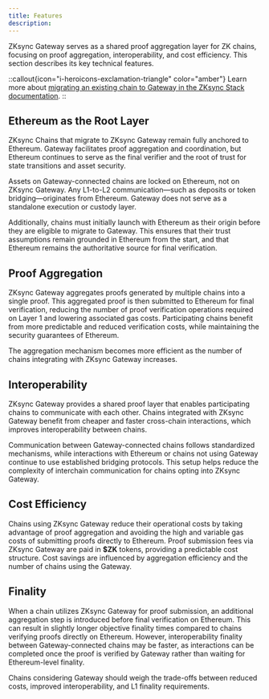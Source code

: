```yaml
---
title: Features
description:
---
```


ZKsync Gateway serves as a shared proof aggregation layer for ZK chains, focusing on proof aggregation, interoperability, and cost efficiency.
This section describes its key technical features.

::callout{icon="i-heroicons-exclamation-triangle" color="amber"}
Learn more about [migrating an existing chain to Gateway in the ZKsync Stack documentation](../../zk-stack/running/gateway-settlement-layer).
::

## Ethereum as the Root Layer

ZKsync Chains that migrate to ZKsync Gateway remain fully anchored to Ethereum. Gateway facilitates proof aggregation and coordination, but Ethereum
continues to serve as the final verifier and the root of trust for state transitions and asset security.

Assets on Gateway-connected chains are locked on Ethereum, not on ZKsync Gateway.
Any L1-to-L2 communication—such as deposits or token bridging—originates from Ethereum. Gateway does not serve as a standalone execution or custody layer.

Additionally, chains must initially launch with Ethereum as their origin before they are eligible to migrate to Gateway.
This ensures that their trust assumptions remain grounded in Ethereum from the start, and that Ethereum remains the authoritative source for final verification.

## Proof Aggregation

ZKsync Gateway aggregates proofs generated by multiple chains into a single proof. This aggregated proof is then submitted to Ethereum for final
verification, reducing the number of proof verification operations required on Layer 1 and lowering associated gas costs.
Participating chains benefit from more predictable and reduced verification costs, while maintaining the security guarantees of Ethereum.

The aggregation mechanism becomes more efficient as the number of chains integrating with ZKsync Gateway increases.

## Interoperability

ZKsync Gateway provides a shared proof layer that enables participating chains to communicate with each other.
Chains integrated with ZKsync Gateway benefit from cheaper and faster cross-chain interactions, which improves interoperability between chains.

Communication between Gateway-connected chains follows standardized mechanisms, while interactions with Ethereum or chains not using Gateway continue
to use established bridging protocols. This setup helps reduce the complexity of interchain communication for chains opting into ZKsync Gateway.

## Cost Efficiency

Chains using ZKsync Gateway reduce their operational costs by taking advantage of proof aggregation and avoiding the
high and variable gas costs of submitting proofs directly to Ethereum. Proof submission fees via ZKsync Gateway are paid in **$ZK** tokens,
providing a predictable cost structure. Cost savings are influenced by aggregation efficiency and the number of chains using the Gateway.

## Finality

When a chain utilizes ZKsync Gateway for proof submission, an additional aggregation step is introduced before final verification on Ethereum.
This can result in slightly longer objective finality times compared to chains verifying proofs directly on Ethereum.
However, interoperability finality between Gateway-connected chains may be faster, as interactions can be completed once the proof is verified by Gateway
rather than waiting for Ethereum-level finality.

Chains considering Gateway should weigh the trade-offs between reduced costs, improved interoperability, and L1 finality requirements.

